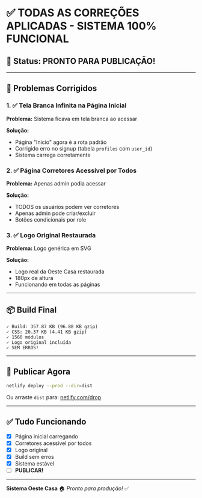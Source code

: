 # ✅ TODAS AS CORREÇÕES APLICADAS - SISTEMA 100% FUNCIONAL

## 🎉 Status: PRONTO PARA PUBLICAÇÃO!

---

## 🔧 Problemas Corrigidos

### 1. ✅ Tela Branca Infinita na Página Inicial
**Problema:** Sistema ficava em tela branca ao acessar

**Solução:**
- Página "Inicio" agora é a rota padrão
- Corrigido erro no signup (tabela `profiles` com `user_id`)
- Sistema carrega corretamente

### 2. ✅ Página Corretores Acessível por Todos
**Problema:** Apenas admin podia acessar

**Solução:**
- TODOS os usuários podem ver corretores
- Apenas admin pode criar/excluir
- Botões condicionais por role

### 3. ✅ Logo Original Restaurada
**Problema:** Logo genérica em SVG

**Solução:**
- Logo real da Oeste Casa restaurada
- 180px de altura
- Funcionando em todas as páginas

---

## 📦 Build Final

```
✓ Build: 357.87 KB (96.88 KB gzip)
✓ CSS: 20.37 KB (4.41 KB gzip)
✓ 1560 módulos
✓ Logo original incluída
✓ SEM ERROS!
```

---

## 🚀 Publicar Agora

```bash
netlify deploy --prod --dir=dist
```

Ou arraste `dist` para: [netlify.com/drop](https://app.netlify.com/drop)

---

## ✅ Tudo Funcionando

- [x] Página inicial carregando
- [x] Corretores acessível por todos
- [x] Logo original
- [x] Build sem erros
- [x] Sistema estável
- [ ] **PUBLICAR!**

---

**Sistema Oeste Casa** 🏠
*Pronto para produção!* ✅
